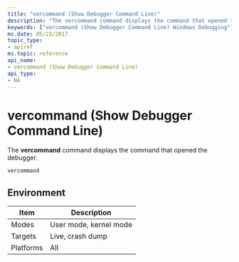 ```yaml
---
title: "vercommand (Show Debugger Command Line)"
description: "The vercommand command displays the command that opened the debugger."
keywords: ["vercommand (Show Debugger Command Line) Windows Debugging"]
ms.date: 05/23/2017
topic_type:
- apiref
ms.topic: reference
api_name:
- vercommand (Show Debugger Command Line)
api_type:
- NA
---
```


# vercommand (Show Debugger Command Line)


The **vercommand** command displays the command that opened the debugger.

`vercommand`

## <span id="ddk_cmd_show_debugger_command_line_dbg"></span><span id="DDK_CMD_SHOW_DEBUGGER_COMMAND_LINE_DBG"></span>


## Environment

|  Item  | Description          |
|--------|----------------------|
|Modes   |User mode, kernel mode|
|Targets |Live, crash dump      |
|Platforms|All                  |

 

